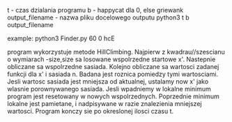 t - czas dzialania programu 
b - happycat dla 0, else griewank
output_filename - nazwa pliku docelowego outputu
python3 t b output_filename

example:
python3 Finder.py 60 0 hcE


program wykorzystuje metode HillClimbing.
Najpierw z kwadrau//szescianu o wymiarach -size,size sa losowane wspolrzedne startowe x'.
Nastepnie obliczane sa wspolrzedne sasiada.
Kolejno obliczane sa wartosci zadanej funkcji dla x' i sasiada n.
Badana jest roznica pomiedzy tymi wartosciami. Jesli wartosc sasiada jest mniejsza od aktualnej, ustalamy  now x' jako wlasnie porownywanego sasiada.
Jesli wpadniemy w lokalne minimum program jest resetowany w nowych wspolrzednych.
Poprzednie minimum lokalne jest pamietane, i nadpisywane w razie znalezienia mniejszej wartosci.
Program konczy sie po okreslonej ilosci czasu t.